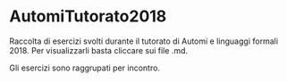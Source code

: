 # AutomiTutorato2018
Raccolta di esercizi svolti durante il tutorato di Automi e linguaggi formali 2018.
Per visualizzarli basta cliccare sui file .md.

Gli esercizi sono raggrupati per incontro.
